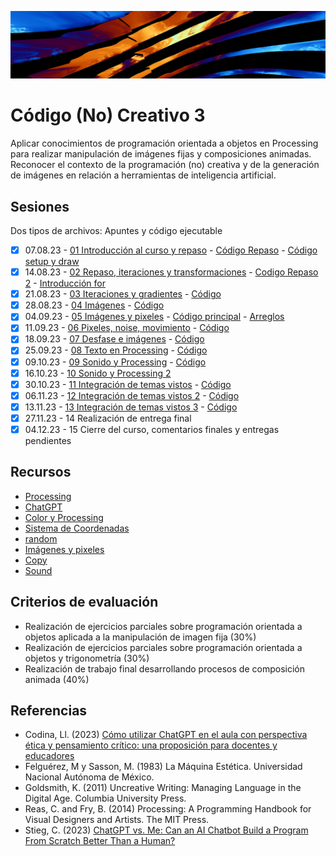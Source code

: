 ![portada](https://raw.githubusercontent.com/EmilioOcelotl/cc3-2024-1/main/img/banner.png)

# Código (No) Creativo 3 

Aplicar conocimientos de programación orientada a objetos en Processing para realizar manipulación de imágenes fijas y composiciones animadas.
Reconocer el contexto de la programación (no) creativa y de la generación de imágenes en relación a herramientas de inteligencia artificial. 

## Sesiones

Dos tipos de archivos: Apuntes y código ejecutable  

- [x] 07.08.23 - [01 Introducción al curso y repaso](https://github.com/EmilioOcelotl/cc3-2024-1/blob/main/doc/s01.md) - [Código Repaso](https://github.com/EmilioOcelotl/cc3-2024-1/blob/main/processing/s01/repaso.pde) - [Código setup y draw](https://github.com/EmilioOcelotl/cc3-2024-1/blob/main/processing/s01/setupDraw.pde)
- [x] 14.08.23 - [02 Repaso, iteraciones y transformaciones](https://github.com/EmilioOcelotl/cc3-2024-1/blob/main/doc/s02.md) - [Codigo Repaso 2](https://gist.github.com/EmilioOcelotl/13a0c34eaaa99daf21a95449430a0693) - [Introducción for](https://gist.github.com/EmilioOcelotl/13fc23a6cfde0aa52c8db336088ff336)
- [x] 21.08.23 - [03 Iteraciones y gradientes](https://github.com/EmilioOcelotl/cc3-2024-1/blob/main/doc/s03.md)  - [Código](https://gist.github.com/EmilioOcelotl/520e7003f133fe80267dbc8afb153ddb)
- [x] 28.08.23 - [04 Imágenes](https://github.com/EmilioOcelotl/cc3-2024-1/blob/main/doc/s04.md) - [Código](https://gist.github.com/EmilioOcelotl/c91e30fe62fbf4d7942de4b55defbc92)
- [x] 04.09.23 - [05 Imágenes y pixeles](https://github.com/EmilioOcelotl/cc3-2024-1/blob/main/doc/s05.md) - [Código principal](https://gist.github.com/EmilioOcelotl/23b1042a0a2d96b9fc0139c437f925b2) -  [Arreglos](https://gist.github.com/EmilioOcelotl/1938897376338d43def2ee580c0e3269)
- [x] 11.09.23 - [06 Pixeles, noise, movimiento](https://github.com/EmilioOcelotl/cc3-2024-1/blob/main/doc/s06.md) - [Código](https://gist.github.com/EmilioOcelotl/b7cdcc92634a65d0a140efda2a8618cf)
- [x] 18.09.23 - [07 Desfase e imágenes](https://github.com/EmilioOcelotl/cc3-2024-1/blob/main/doc/s07.md) - [Código](https://gist.github.com/EmilioOcelotl/7ef92b7bc6543925e063c795f63b01eb)
- [x] 25.09.23 - [08 Texto en Processing](https://github.com/EmilioOcelotl/cc3-2024-1/blob/main/doc/s08.md) - [Código](https://gist.github.com/EmilioOcelotl/2c420fb0121ff990d38378183300277c)
- [x] 09.10.23 - [09 Sonido y Processing](https://github.com/EmilioOcelotl/cc3-2024-1/blob/main/doc/s09.md) - [Código](https://gist.github.com/EmilioOcelotl/c9c1ee73644521f820c71f10b8a5418a)
- [x] 16.10.23 - [10 Sonido y Processing 2](https://github.com/EmilioOcelotl/cc3-2024-1/blob/main/doc/s10.md)
- [x] 30.10.23 - [11 Integración de temas vistos](https://github.com/EmilioOcelotl/cc3-2024-1/blob/main/doc/s11.md) - [Código](https://gist.github.com/EmilioOcelotl/71bb5bfdbb3e15b007642c24936febb5)
- [x] 06.11.23 - [12 Integración de temas vistos 2](https://github.com/EmilioOcelotl/cc3-2024-1/blob/main/doc/s12.md) - [Código](https://gist.github.com/EmilioOcelotl/94fd7701a4e741eb574edd58ee78dad5)
- [x] 13.11.23 - [13 Integración de temas vistos 3](https://github.com/EmilioOcelotl/cc3-2024-1/blob/main/doc/s13.md) - [Código](https://gist.github.com/EmilioOcelotl/d5cf616150002d8bf6851d6b644cae99)
- [x] 27.11.23 - 14 Realización de entrega final
- [x] 04.12.23 - 15 Cierre del curso, comentarios finales y entregas pendientes

## Recursos 

- [Processing](https://processing.org/)
- [ChatGPT](https://chat.openai.com/)
- [Color y Processing](https://processing.org/tutorials/color)
- [Sistema de Coordenadas](https://processing.org/tutorials/coordinatesystemandshapes)
- [random](https://processing.org/reference/random_.html)
- [Imágenes y pixeles](https://processing.org/tutorials/pixels)
- [Copy](https://processing.org/reference/copy_.html)
- [Sound](https://processing.org/reference/libraries/sound/index.html)

## Criterios de evaluación

- Realización de ejercicios parciales sobre programación orientada a objetos aplicada a la manipulación de imagen fija (30%)
- Realización de ejercicios parciales sobre programación orientada a objetos y trigonometría (30%)
- Realización de trabajo final desarrollando procesos de composición animada (40%) 

## Referencias

- Codina, Ll. (2023) [Cómo utilizar ChatGPT en el aula con perspectiva ética y pensamiento crítico: una proposición para docentes y educadores](https://www.lluiscodina.com/chatgpt-educadores/)
- Felguérez, M y Sasson, M. (1983) La Máquina Estética. Universidad Nacional Autónoma de México. 
- Goldsmith, K. (2011) Uncreative Writing: Managing Language in the Digital Age. Columbia University Press.
- Reas, C. and Fry, B. (2014) Processing: A Programming Handbook for Visual Designers and Artists. The MIT Press.
- Stieg, C. (2023) [ChatGPT vs. Me: Can an AI Chatbot Build a Program From Scratch Better Than a Human?](https://www.codecademy.com/resources/blog/chatgpt-vs-human-developer-coding-project/)